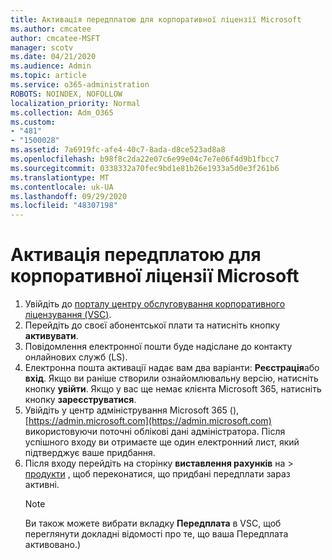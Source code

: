 ```yaml
---
title: Активація передплатою для корпоративної ліцензії Microsoft
ms.author: cmcatee
author: cmcatee-MSFT
manager: scotv
ms.date: 04/21/2020
ms.audience: Admin
ms.topic: article
ms.service: o365-administration
ROBOTS: NOINDEX, NOFOLLOW
localization_priority: Normal
ms.collection: Adm_O365
ms.custom:
- "481"
- "1500028"
ms.assetid: 7a6919fc-afe4-40c7-8ada-d8ce523ad8a8
ms.openlocfilehash: b98f8c2da22e07c6e99e04c7e7e06f4d9b1fbcc7
ms.sourcegitcommit: 0338332a70fec9bd1e81b26e1933a5d0e3f261b6
ms.translationtype: MT
ms.contentlocale: uk-UA
ms.lasthandoff: 09/29/2020
ms.locfileid: "48307198"
---
```

# <a name="activating-a-microsoft-volume-license-subscription"></a>Активація передплатою для корпоративної ліцензії Microsoft

1. Увійдіть до [порталу центру обслуговування корпоративного ліцензування (VSC)](https://go.microsoft.com/fwlink/p/?LinkId=329762).
2. Перейдіть до своєї абонентської плати та натисніть кнопку **активувати**.
3. Повідомлення електронної пошти буде надіслане до контакту онлайнових служб (LS).
4. Електронна пошта активації надає вам два варіанти: **Реєстрація**або **вхід**. Якщо ви раніше створили ознайомлювальну версію, натисніть кнопку **увійти**. Якщо у вас ще немає клієнта Microsoft 365, натисніть кнопку **зареєструватися**.
5. Увійдіть у центр адміністрування Microsoft 365 (), [https://admin.microsoft.com](https://admin.microsoft.com) використовуючи поточні облікові дані адміністратора. Після успішного входу ви отримаєте ще один електронний лист, який підтверджує ваше придбання.
6. Після входу перейдіть на сторінку **виставлення рахунків** на \> [продукти](https://go.microsoft.com/fwlink/p/?linkid=842054) , щоб переконатися, що придбані передплати зараз активні. 
    > [!NOTE]
    > Ви також можете вибрати вкладку **Передплата** в VSC, щоб переглянути докладні відомості про те, що ваша Передплата активовано.)

